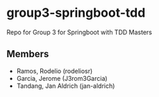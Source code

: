 # group3-springboot-tdd
Repo for Group 3 for Springboot with TDD Masters

## Members
- Ramos, Rodelio (rodeliosr)
- Garcia, Jerome (J3rom3Garcia)
- Tandang, Jan Aldrich (jan-aldrich)
